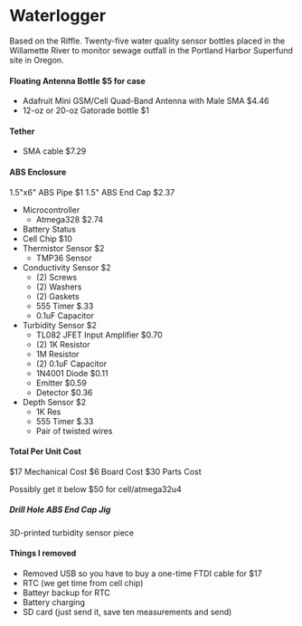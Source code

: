 # Waterlogger

Based on the Riffle. Twenty-five water quality sensor bottles placed in the Willamette River to monitor sewage outfall in the Portland Harbor Superfund site in Oregon.

#### Floating Antenna Bottle $5 for case

- Adafruit Mini GSM/Cell Quad-Band Antenna with Male SMA $4.46
- 12-oz or 20-oz Gatorade bottle $1

#### Tether

- SMA cable $7.29

#### ABS Enclosure

1.5"x6" ABS Pipe $1
1.5" ABS End Cap $2.37

- Microcontroller
  - Atmega328 $2.74
- Battery Status 
- Cell Chip $10
- Thermistor Sensor $2
  - TMP36 Sensor 
- Conductivity Sensor $2
  - (2) Screws
  - (2) Washers
  - (2) Gaskets
  - 555 Timer $.33
  - 0.1uF Capacitor
- Turbidity Sensor $2 
  - TL082 JFET Input Amplifier $0.70
  - (2) 1K Resistor
  - 1M Resistor
  - (2) 0.1uF Capacitor
  - 1N4001 Diode $0.11
  - Emitter $0.59
  - Detector $0.36
- Depth Sensor $2
  - 1K Res
  - 555 Timer $.33
  - Pair of twisted wires

#### Total Per Unit Cost

$17 Mechanical Cost
$6 Board Cost
$30 Parts Cost

Possibly get it below $50 for cell/atmega32u4

##### Drill Hole ABS End Cap Jig

3D-printed turbidity sensor piece

#### Things I removed

- Removed USB so you have to buy a one-time FTDI cable for $17
- RTC (we get time from cell chip)
- Batteyr backup for RTC
- Battery charging 
- SD card (just send it, save ten measurements and send)
